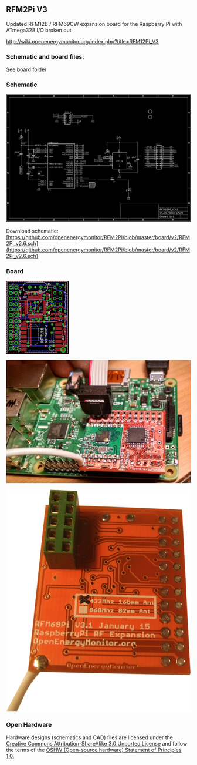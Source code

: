 ## RFM2Pi V3

Updated RFM12B / RFM69CW expansion board for the Raspberry Pi with ATmega328 I/O broken out

http://wiki.openenergymonitor.org/index.php?title=RFM12Pi_V3

### Schematic and board files: 

See board folder

### Schematic

![RFm69PiV3.1_sch.png](RFm69PiV3.1_sch.png)

Download schematic: [https://github.com/openenergymonitor/RFM2Pi/blob/master/board/v2/RFM2Pi_v2.6.sch](https://github.com/openenergymonitor/RFM2Pi/blob/master/board/v2/RFM2Pi_v2.6.sch)

### Board

![RFm69PiV3.1_sch.png](RFm69PiV3.1_brd.png)

![RFM12Pi_V3.1_ISP_program.jpg](RFM12Pi_V3.1_ISP_program.jpg)

![RFM12Pi_V3.1_bottom.JPG](RFM12Pi_V3.1_bottom.JPG)

### Open Hardware

Hardware designs (schematics and CAD) files are licensed under the [Creative Commons Attribution-ShareAlike 3.0 Unported License](http://creativecommons.org/licenses/by-sa/3.0/) and follow the terms of the [OSHW (Open-source hardware) Statement of Principles 1.0.](http://freedomdefined.org/OSHW)
